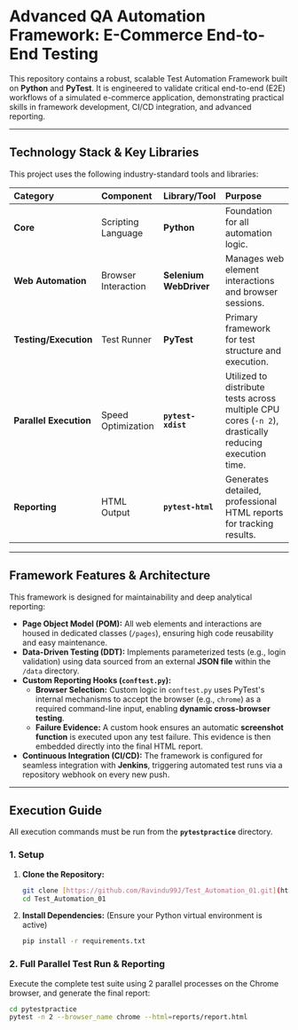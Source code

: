 # Advanced QA Automation Framework: E-Commerce End-to-End Testing

This repository contains a robust, scalable Test Automation Framework built on **Python** and **PyTest**. It is engineered to validate critical end-to-end (E2E) workflows of a simulated e-commerce application, demonstrating practical skills in framework development, CI/CD integration, and advanced reporting.

---

## Technology Stack & Key Libraries

This project uses the following industry-standard tools and libraries:

| Category | Component | Library/Tool | Purpose |
| :--- | :--- | :--- | :--- |
| **Core** | Scripting Language | **Python** | Foundation for all automation logic. |
| **Web Automation** | Browser Interaction | **Selenium WebDriver** | Manages web element interactions and browser sessions. |
| **Testing/Execution** | Test Runner | **PyTest** | Primary framework for test structure and execution. |
| **Parallel Execution** | Speed Optimization | **`pytest-xdist`** | Utilized to distribute tests across multiple CPU cores (`-n 2`), drastically reducing execution time. |
| **Reporting** | HTML Output | **`pytest-html`** | Generates detailed, professional HTML reports for tracking results. |

---

## Framework Features & Architecture

This framework is designed for maintainability and deep analytical reporting:

* **Page Object Model (POM):** All web elements and interactions are housed in dedicated classes (`/pages`), ensuring high code reusability and easy maintenance.
* **Data-Driven Testing (DDT):** Implements parameterized tests (e.g., login validation) using data sourced from an external **JSON file** within the `/data` directory.
* **Custom Reporting Hooks (`conftest.py`):**
    * **Browser Selection:** Custom logic in `conftest.py` uses PyTest's internal mechanisms to accept the browser (e.g., `chrome`) as a required command-line input, enabling **dynamic cross-browser testing**.
    * **Failure Evidence:** A custom hook ensures an automatic **screenshot function** is executed upon any test failure. This evidence is then embedded directly into the final HTML report.
* **Continuous Integration (CI/CD):** The framework is configured for seamless integration with **Jenkins**, triggering automated test runs via a repository webhook on every new push.

---

## Execution Guide

All execution commands must be run from the **`pytestpractice`** directory.

### 1. Setup

1.  **Clone the Repository:**
    ```bash
    git clone [https://github.com/Ravindu99J/Test_Automation_01.git](https://github.com/Ravindu99J/Test_Automation_01.git)
    cd Test_Automation_01
    ```
2.  **Install Dependencies:** (Ensure your Python virtual environment is active)
    ```bash
    pip install -r requirements.txt
    ```

### 2. Full Parallel Test Run & Reporting

Execute the complete test suite using 2 parallel processes on the Chrome browser, and generate the final report:

```bash
cd pytestpractice
pytest -n 2 --browser_name chrome --html=reports/report.html
```
